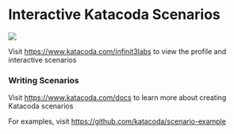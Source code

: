 # Interactive Katacoda Scenarios

[![](http://shields.katacoda.com/katacoda/infinit3labs/count.svg)](https://www.katacoda.com/infinit3labs "Get your profile on Katacoda.com")

Visit https://www.katacoda.com/infinit3labs to view the profile and interactive scenarios

### Writing Scenarios
Visit https://www.katacoda.com/docs to learn more about creating Katacoda scenarios

For examples, visit https://github.com/katacoda/scenario-example
